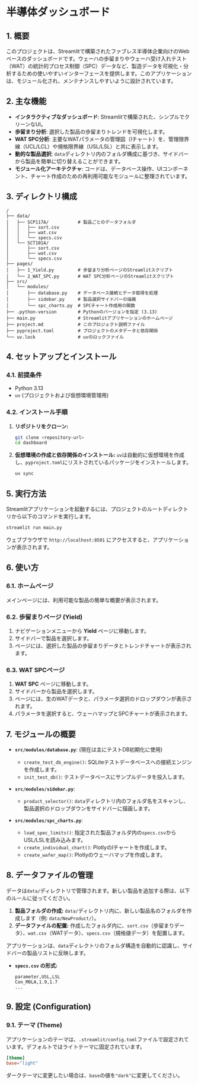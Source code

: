 # 半導体ダッシュボード

## 1. 概要

このプロジェクトは、Streamlitで構築されたファブレス半導体企業向けのWebベースのダッシュボードです。ウェーハの歩留まりやウェーハ受け入れテスト（WAT）の統計的プロセス制御（SPC）データなど、製造データを可視化・分析するための使いやすいインターフェースを提供します。このアプリケーションは、モジュール化され、メンテナンスしやすいように設計されています。

## 2. 主な機能

*   **インタラクティブなダッシュボード**: Streamlitで構築された、シンプルでクリーンなUI。
*   **歩留まり分析**: 選択した製品の歩留まりトレンドを可視化します。
*   **WAT SPC分析**: 主要なWATパラメータの管理図（Iチャート）を、管理限界線（UCL/LCL）や規格限界線（USL/LSL）と共に表示します。
*   **動的な製品選択**: `data`ディレクトリ内のフォルダ構成に基づき、サイドバーから製品を簡単に切り替えることができます。
*   **モジュール化アーキテクチャ**: コードは、データベース操作、UIコンポーネント、チャート作成のための再利用可能なモジュールに整理されています。

## 3. ディレクトリ構成

```
/
├── data/
│   ├── SCP117A/           # 製品ごとのデータフォルダ
│   │   ├── sort.csv
│   │   ├── wat.csv
│   │   └── specs.csv
│   └── SCT101A/
│       ├── sort.csv
│       ├── wat.csv
│       └── specs.csv
├── pages/
│   ├── 1_Yield.py         # 歩留まり分析ページのStreamlitスクリプト
│   └── 2_WAT_SPC.py       # WAT SPC分析ページのStreamlitスクリプト
├── src/
│   └── modules/
│       ├── database.py    # データベース接続とデータ取得を処理
│       ├── sidebar.py     # 製品選択サイドバーの描画
│       └── spc_charts.py  # SPCチャート作成用の関数
├── .python-version        # Pythonのバージョンを指定 (3.13)
├── main.py                # Streamlitアプリケーションのホームページ
├── project.md             # このプロジェクト説明ファイル
├── pyproject.toml         # プロジェクトのメタデータと依存関係
└── uv.lock                # uvのロックファイル
```

## 4. セットアップとインストール

### 4.1. 前提条件

*   Python 3.13
*   `uv` (プロジェクトおよび仮想環境管理用)

### 4.2. インストール手順

1.  **リポジトリをクローン:**
    ```bash
    git clone <repository-url>
    cd dashboard
    ```

2.  **仮想環境の作成と依存関係のインストール:**
    `uv`は自動的に仮想環境を作成し、`pyproject.toml`にリストされているパッケージをインストールします。
    ```bash
    uv sync
    ```

## 5. 実行方法

Streamlitアプリケーションを起動するには、プロジェクトのルートディレクトリから以下のコマンドを実行します。

```bash
streamlit run main.py
```

ウェブブラウザで `http://localhost:8501` にアクセスすると、アプリケーションが表示されます。

## 6. 使い方

### 6.1. ホームページ

メインページには、利用可能な製品の簡単な概要が表示されます。

### 6.2. 歩留まりページ (Yield)

1.  ナビゲーションメニューから **Yield** ページに移動します。
2.  サイドバーで製品を選択します。
3.  ページには、選択した製品の歩留まりデータとトレンドチャートが表示されます。

### 6.3. WAT SPCページ

1.  **WAT SPC** ページに移動します。
2.  サイドバーから製品を選択します。
3.  ページには、生のWATデータと、パラメータ選択のドロップダウンが表示されます。
4.  パラメータを選択すると、ウェーハマップとSPCチャートが表示されます。

## 7. モジュールの概要

*   **`src/modules/database.py`**: (現在は主にテストDB初期化に使用)
    *   `create_test_db_engine()`: SQLiteテストデータベースへの接続エンジンを作成します。
    *   `init_test_db()`: テストデータベースにサンプルデータを投入します。

*   **`src/modules/sidebar.py`**:
    *   `product_selector()`: `data`ディレクトリ内のフォルダ名をスキャンし、製品選択のドロップダウンをサイドバーに描画します。

*   **`src/modules/spc_charts.py`**:
    *   `load_spec_limits()`: 指定された製品フォルダ内の`specs.csv`からUSL/LSLを読み込みます。
    *   `create_individual_chart()`: PlotlyのIチャートを作成します。
    *   `create_wafer_map()`: Plotlyのウェーハマップを作成します。

## 8. データファイルの管理

データは`data/`ディレクトリで管理されます。新しい製品を追加する際は、以下のルールに従ってください。

1.  **製品フォルダの作成:** `data/`ディレクトリ内に、新しい製品名のフォルダを作成します（例: `data/NewProduct/`）。
2.  **データファイルの配置:** 作成したフォルダ内に、`sort.csv`（歩留まりデータ）、`wat.csv`（WATデータ）、`specs.csv`（規格値データ）を配置します。

アプリケーションは、`data`ディレクトリのフォルダ構造を自動的に認識し、サイドバーの製品リストに反映します。

*   **`specs.csv` の形式:**
    ```csv
    parameter,USL,LSL
    Con_M0LA,1.9,1.7
    ...
    ```

## 9. 設定 (Configuration)

### 9.1. テーマ (Theme)

アプリケーションのテーマは、`.streamlit/config.toml`ファイルで設定されています。デフォルトではライトテーマに固定されています。

```toml
[theme]
base="light"
```

ダークテーマに変更したい場合は、`base`の値を`"dark"`に変更してください。